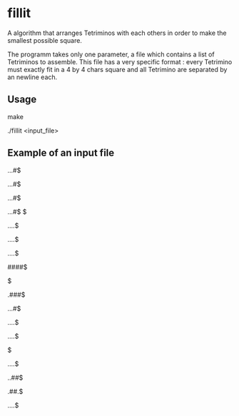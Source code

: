 # fillit

A algorithm that arranges Tetriminos with each others in order to make
the smallest possible square.

The programm takes only one parameter, a file which contains a list of Tetriminos
to assemble. This file has a very specific format : every Tetrimino must exactly fit in a
4 by 4 chars square and all Tetrimino are separated by an newline each.

## Usage
make

./fillit <input_file>

## Example of an input file

...#$

...#$

...#$

...#$
$

....$

....$

....$

####$

$

.###$

...#$

....$

....$

$

....$

..##$

.##.$

....$
